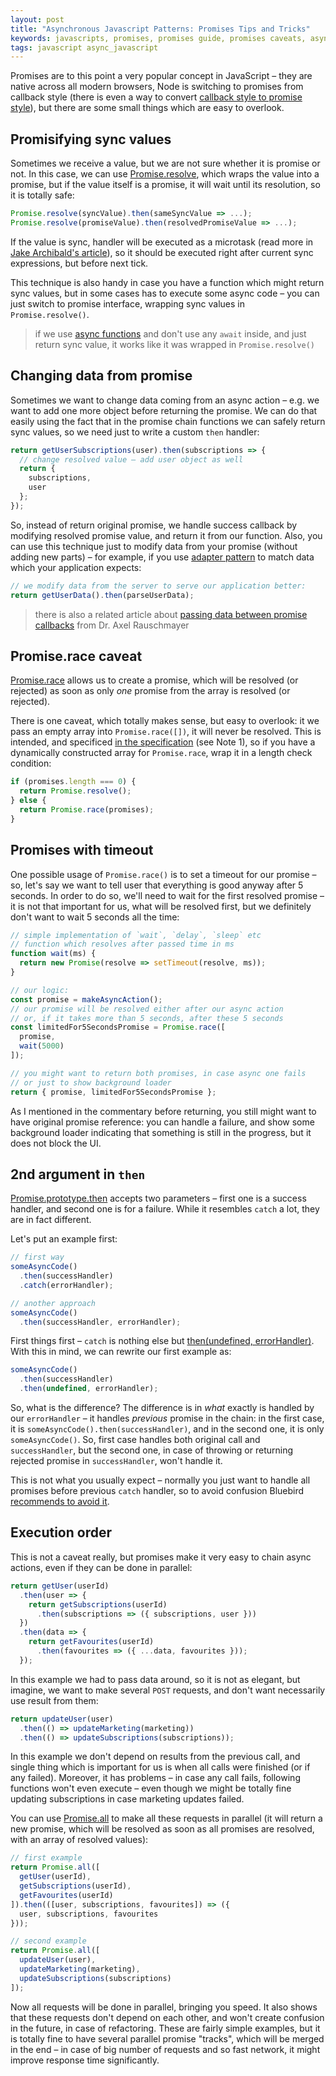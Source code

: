 ```yaml
---
layout: post
title: "Asynchronous Javascript Patterns: Promises Tips and Tricks"
keywords: javascripts, promises, promises guide, promises caveats, async/await, Promise.race caveats, async javascript, async js patterns, seva zaikov, bloomca, software development
tags: javascript async_javascript
---
```


Promises are to this point a very popular concept in JavaScript – they are native across all modern browsers, Node is switching to promises from callback style (there is even a way to convert [callback style to promise style](https://nodejs.org/dist/latest-v8.x/docs/api/util.html#util_util_promisify_original)), but there are some small things which are easy to overlook.

## Promisifying sync values

Sometimes we receive a value, but we are not sure whether it is promise or not. In this case, we can use [Promise.resolve](https://developer.mozilla.org/en-US/docs/Web/JavaScript/Reference/Global_Objects/Promise/resolve), which wraps the value into a promise, but if the value itself is a promise, it will wait until its resolution, so it is totally safe:

```js
Promise.resolve(syncValue).then(sameSyncValue => ...);
Promise.resolve(promiseValue).then(resolvedPromiseValue => ...);
```

If the value is sync, handler will be executed as a microtask (read more in [Jake Archibald's article](https://jakearchibald.com/2015/tasks-microtasks-queues-and-schedules/)), so it should be executed right after current sync expressions, but before next tick.

This technique is also handy in case you have a function which might return sync values, but in some cases has to execute some async code – you can just switch to promise interface, wrapping sync values in `Promise.resolve()`.

> if we use [async functions](https://developer.mozilla.org/en-US/docs/Web/JavaScript/Reference/Statements/async_function) and don't use any `await` inside, and just return sync value, it works like it was wrapped in `Promise.resolve()`

## Changing data from promise

Sometimes we want to change data coming from an async action – e.g. we want to add one more object before returning the promise. We can do that easily using the fact that in the promise chain functions we can safely return sync values, so we need just to write a custom `then` handler:

```js
return getUserSubscriptions(user).then(subscriptions => {
  // change resolved value – add user object as well
  return {
    subscriptions,
    user
  };
});
```

So, instead of return original promise, we handle success callback by modifying resolved promise value, and return it from our function. Also, you can use this technique just to modify data from your promise (without adding new parts) – for example, if you use [adapter pattern](https://en.wikipedia.org/wiki/Adapter_pattern) to match data which your application expects:

```js
// we modify data from the server to serve our application better:
return getUserData().then(parseUserData);
```

> there is also a related article about [passing data between promise callbacks](http://2ality.com/2017/08/promise-callback-data-flow.html) from Dr. Axel Rauschmayer

## Promise.race caveat

[Promise.race](https://developer.mozilla.org/en-US/docs/Web/JavaScript/Reference/Global_Objects/Promise/race) allows us to create a promise, which will be resolved (or rejected) as soon as only _one_ promise from the array is resolved (or rejected).

There is one caveat, which totally makes sense, but easy to overlook: it we pass an empty array into `Promise.race([])`, it will never be resolved. This is intended, and specificed [in the specification](https://www.ecma-international.org/ecma-262/6.0/#sec-promise.race) (see Note 1), so if you have a dynamically constructed array for `Promise.race`, wrap it in a length check condition:

```js
if (promises.length === 0) {
  return Promise.resolve();
} else {
  return Promise.race(promises);
}
```

## Promises with timeout

One possible usage of `Promise.race()` is to set a timeout for our promise – so, let's say we want to tell user that everything is good anyway after 5 seconds. In order to do so, we'll need to wait for the first resolved promise – it is not that important for us, what will be resolved first, but we definitely don't want to wait 5 seconds all the time:

```js
// simple implementation of `wait`, `delay`, `sleep` etc
// function which resolves after passed time in ms
function wait(ms) {
  return new Promise(resolve => setTimeout(resolve, ms));
}

// our logic:
const promise = makeAsyncAction();
// our promise will be resolved either after our async action
// or, if it takes more than 5 seconds, after these 5 seconds
const limitedFor5SecondsPromise = Promise.race([
  promise,
  wait(5000)
]);

// you might want to return both promises, in case async one fails
// or just to show background loader
return { promise, limitedFor5SecondsPromise };
```

As I mentioned in the commentary before returning, you still might want to have original promise reference: you can handle a failure, and show some background loader indicating that something is still in the progress, but it does not block the UI.

## 2nd argument in `then`

[Promise.prototype.then](https://developer.mozilla.org/en-US/docs/Web/JavaScript/Reference/Global_Objects/Promise/then) accepts two parameters – first one is a success handler, and second one is for a failure. While it resembles `catch` a lot, they are in fact different.

Let's put an example first:

```js
// first way
someAsyncCode()
  .then(successHandler)
  .catch(errorHandler);

// another approach
someAsyncCode()
  .then(successHandler, errorHandler);
```

First things first – `catch` is nothing else but [then(undefined, errorHandler)](https://developer.mozilla.org/en-US/docs/Web/JavaScript/Reference/Global_Objects/Promise/catch). With this in mind, we can rewrite our first example as:

```js
someAsyncCode()
  .then(successHandler)
  .then(undefined, errorHandler);
```

So, what is the difference? The difference is in _what_ exactly is handled by our `errorHandler` – it handles _previous_ promise in the chain: in the first case, it is `someAsyncCode().then(successHandler)`, and in the second one, it is only `someAsyncCode()`. So, first case handles both original call and `successHandler`, but the second one, in case of throwing or returning rejected promise in `successHandler`, won't handle it.

This is not what you usually expect – normally you just want to handle all promises before previous `catch` handler, so to avoid confusion Bluebird [recommends to avoid it](https://github.com/petkaantonov/bluebird/wiki/Promise-anti-patterns#the-thensuccess-fail-anti-pattern).

## Execution order

This is not a caveat really, but promises make it very easy to chain async actions, even if they can be done in parallel:

```js
return getUser(userId)
  .then(user => {
    return getSubscriptions(userId)
      .then(subscriptions => ({ subscriptions, user }))
  })
  .then(data => {
    return getFavourites(userId)
      .then(favourites => ({ ...data, favourites }));
  });
```

In this example we had to pass data around, so it is not as elegant, but imagine, we want to make several `POST` requests, and don't want necessarily use result from them:

```js
return updateUser(user)
  .then(() => updateMarketing(marketing))
  .then(() => updateSubscriptions(subscriptions));
```

In this example we don't depend on results from the previous call, and single thing which is important for us is when all calls were finished (or if any failed). Moreover, it has problems – in case any call fails, following functions won't even execute – even though we might be totally fine updating subscriptions in case marketing updates failed.

You can use [Promise.all](https://developer.mozilla.org/en-US/docs/Web/JavaScript/Reference/Global_Objects/Promise/all) to make all these requests in parallel (it will return a new promise, which will be resolved as soon as all promises are resolved, with an array of resolved values):

```js
// first example
return Promise.all([
  getUser(userId),
  getSubscriptions(userId),
  getFavourites(userId)
]).then(([user, subscriptions, favourites]) => ({
  user, subscriptions, favourites
}));

// second example
return Promise.all([
  updateUser(user),
  updateMarketing(marketing),
  updateSubscriptions(subscriptions)
]);
```

Now all requests will be done in parallel, bringing you speed. It also shows that these requests don't depend on each other, and won't create confusion in the future, in case of refactoring.
These are fairly simple examples, but it is totally fine to have several parallel promise "tracks", which will be merged in the end – in case of big number of requests and so fast network, it might improve response time significantly.
